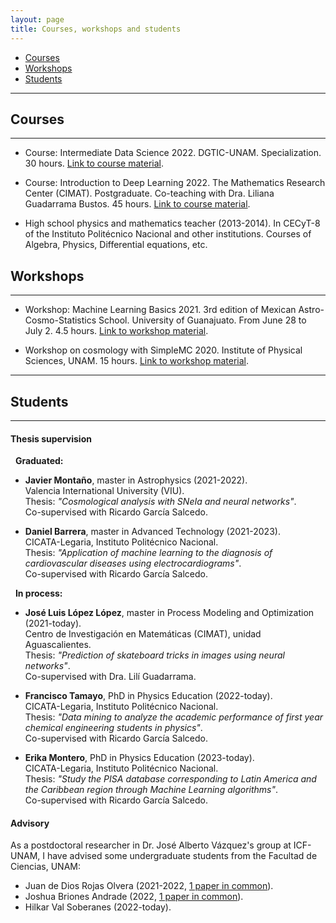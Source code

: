 ```yaml
---
layout: page
title: Courses, workshops and students
---
```


- [Courses](#courses)
- [Workshops](#workshops)
- [Students](#students)

-----------------------------------------------------------

## Courses
----------

- Course: Intermediate Data Science 2022. DGTIC-UNAM. Specialization. 30 hours. [Link to course material](https://github.com/igomezv/DataScienceIntermedio). 

- Course: Introduction to Deep Learning 2022. The Mathematics Research Center (CIMAT). Postgraduate. Co-teaching with Dra. Liliana Guadarrama Bustos. 45 hours. [Link to course material](https://github.com/igomezv/DLCIMATAGS). 

- High school physics and mathematics teacher (2013-2014). In CECyT-8 of the Instituto Politécnico Nacional and other institutions. Courses of Algebra, Physics, Differential equations, etc.


## Workshops
-------------

- Workshop: Machine Learning Basics 2021. 3rd edition of Mexican Astro-Cosmo-Statistics School. University of Guanajuato. From June 28 to July 2. 4.5 hours. [Link to workshop material](https://github.com/igomezv/MACS_2021_ML_basics_neural_networks).

- Workshop on cosmology with SimpleMC 2020. Institute of Physical Sciences, UNAM. 15 hours. [Link to workshop material](https://github.com/igomezv/simplemc_workshop).

--------

## Students
----------

#### Thesis supervision

&nbsp; **Graduated:**
	
 -  **Javier Montaño**, master in Astrophysics (2021-2022).  <br>
    Valencia International University (VIU). <br>
    Thesis: *"Cosmological analysis with SNeIa and neural networks"*. <br>
    Co-supervised with Ricardo García Salcedo.
    
 - **Daniel Barrera**, master in Advanced Technology (2021-2023). <br>
   CICATA-Legaria, Instituto Politécnico Nacional. <br> 
   Thesis: *"Application of machine learning to the diagnosis of cardiovascular diseases using electrocardiograms"*. <br>
   Co-supervised with Ricardo García Salcedo.

&nbsp; **In process:**

 - **José Luis López López**, master in Process Modeling and Optimization (2021-today). <br>
    Centro de Investigación en Matemáticas (CIMAT), unidad Aguascalientes.<br> 
    Thesis: *"Prediction of skateboard tricks in images using neural networks"*. <br>
    Co-supervised with Dra. Lilí Guadarrama.
 
 - **Francisco Tamayo**, PhD in Physics Education (2022-today).<br>
   CICATA-Legaria, Instituto Politécnico Nacional. <br>
   Thesis: *"Data mining to analyze the academic performance of first year chemical engineering students in physics"*. <br>
   Co-supervised with Ricardo García Salcedo.

 - **Erika Montero**, PhD in Physics Education (2023-today). <br>
   CICATA-Legaria, Instituto Politécnico Nacional.<br>
   Thesis: *"Study the PISA database corresponding to Latin America and the Caribbean region through Machine Learning algorithms"*. <br>
   Co-supervised with Ricardo García Salcedo.
		
	
#### Advisory

 As a postdoctoral researcher in Dr. José Alberto Vázquez's group at ICF-UNAM, I have advised some undergraduate students from the Facultad de Ciencias, UNAM:

 - Juan de Dios Rojas Olvera (2021-2022, [1 paper in common](https://www.mdpi.com/2218-1997/8/2/120)).
 - Joshua Briones Andrade (2022, [1 paper in common](https://arxiv.org/abs/2209.02685)).
 - Hilkar Val Soberanes (2022-today).


